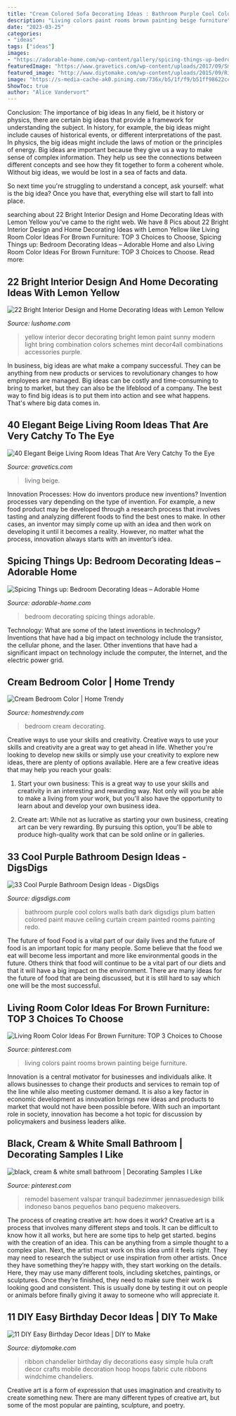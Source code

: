 ```yaml
---
title: "Cream Colored Sofa Decorating Ideas : Bathroom Purple Cool Colors Walls Bath Dark Digsdigs Plum Batten Colored Paint Mauve Ceiling Curtain Cream Painted Rooms Painting Redo"
description: "Living colors paint rooms brown painting beige furniture"
date: "2023-03-25"
categories:
- "ideas"
tags: ["ideas"]
images:
- "https://adorable-home.com/wp-content/gallery/spicing-things-up-bedroom-decorating-ideas/bedroom-decorating-ideas-9.jpg"
featuredImage: "https://www.gravetics.com/wp-content/uploads/2017/09/Small-Beige-Living-Room-With-Chandelier.jpg"
featured_image: "http://www.diytomake.com/wp-content/uploads/2015/09/Ribbon-Chandelier.jpg"
image: "https://s-media-cache-ak0.pinimg.com/736x/b5/1f/f9/b51ff98622ce5f12262e55e49b9db334.jpg"
ShowToc: true
author: "Alice Vandervort"
---
```



Conclusion: The importance of big ideas
In any field, be it history or physics, there are certain big ideas that provide a framework for understanding the subject. In history, for example, the big ideas might include causes of historical events, or different interpretations of the past. In physics, the big ideas might include the laws of motion or the principles of energy.
Big ideas are important because they give us a way to make sense of complex information. They help us see the connections between different concepts and see how they fit together to form a coherent whole. Without big ideas, we would be lost in a sea of facts and data.

So next time you're struggling to understand a concept, ask yourself: what is the big idea? Once you have that, everything else will start to fall into place.

	

		
searching about 22 Bright Interior Design and Home Decorating Ideas with Lemon Yellow you've came to the right web. We have 8 Pics about 22 Bright Interior Design and Home Decorating Ideas with Lemon Yellow like Living Room Color Ideas For Brown Furniture: TOP 3 Choices to Choose, Spicing Things up: Bedroom Decorating Ideas – Adorable Home and also Living Room Color Ideas For Brown Furniture: TOP 3 Choices to Choose. Read more:
		
    
## 22 Bright Interior Design And Home Decorating Ideas With Lemon Yellow

<img loading=lazy src="https://www.lushome.com/wp-content/uploads/2013/11/modern-interior-decorating-color-schemes-yellow-color-20.jpg" onerror="this.onerror=null;this.src='https://tse3.mm.bing.net/th?id=OIP.IH_gVPSIeM3sJ9NDCNVnOgHaEI&amp;pid=15.1';" alt="22 Bright Interior Design and Home Decorating Ideas with Lemon Yellow">

_Source: lushome.com_

>yellow interior decor decorating bright lemon paint sunny modern light bring combination colors schemes mint decor4all combinations accessories purple. 

	

In business, big ideas are what make a company successful. They can be anything from new products or services to revolutionary changes to how employees are managed. Big ideas can be costly and time-consuming to bring to market, but they can also be the lifeblood of a company. The best way to find big ideas is to put them into action and see what happens. That's where big data comes in.

    
## 40 Elegant Beige Living Room Ideas That Are Very Catchy To The Eye

<img loading=lazy src="https://www.gravetics.com/wp-content/uploads/2017/09/Small-Beige-Living-Room-With-Chandelier.jpg" onerror="this.onerror=null;this.src='https://tse2.mm.bing.net/th?id=OIP.yZacnHl_loBteBJXFbOAcQHaLH&amp;pid=15.1';" alt="40 Elegant Beige Living Room Ideas That Are Very Catchy To the Eye">

_Source: gravetics.com_

>living beige. 

	

Innovation Processes: How do inventors produce new inventions?
Invention processes vary depending on the type of invention. For example, a new food product may be developed through a research process that involves tasting and analyzing different foods to find the best ones to make. In other cases, an inventor may simply come up with an idea and then work on developing it until it becomes a reality. However, no matter what the process, innovation always starts with an inventor’s idea.

    
## Spicing Things Up: Bedroom Decorating Ideas – Adorable Home

<img loading=lazy src="https://adorable-home.com/wp-content/gallery/spicing-things-up-bedroom-decorating-ideas/bedroom-decorating-ideas-9.jpg" onerror="this.onerror=null;this.src='https://tse3.mm.bing.net/th?id=OIP.SudBd-sO4aReMJe7v2a_ewHaFj&amp;pid=15.1';" alt="Spicing Things up: Bedroom Decorating Ideas – Adorable Home">

_Source: adorable-home.com_

>bedroom decorating spicing things adorable. 

	

Technology: What are some of the latest inventions in technology?
Inventions that have had a big impact on technology include the transistor, the cellular phone, and the laser. Other inventions that have had a significant impact on technology include the computer, the Internet, and the electric power grid.

    
## Cream Bedroom Color | Home Trendy

<img loading=lazy src="https://homestrendy.com/wp-content/uploads/2012/06/cream-bedroom-decorating-ideas.jpg" onerror="this.onerror=null;this.src='https://tse4.mm.bing.net/th?id=OIP.b5_qhqmH7xaPWWpF6FjlCQHaE6&amp;pid=15.1';" alt="Cream Bedroom Color | Home Trendy">

_Source: homestrendy.com_

>bedroom cream decorating. 

	

Creative ways to use your skills and creativity.
Creative ways to use your skills and creativity are a great way to get ahead in life. Whether you're looking to develop new skills or simply use your creativity to explore new ideas, there are plenty of options available. Here are a few creative ideas that may help you reach your goals:
1. Start your own business: This is a great way to use your skills and creativity in an interesting and rewarding way. Not only will you be able to make a living from your work, but you'll also have the opportunity to learn about and develop your own business idea.

2. Create art: While not as lucrative as starting your own business, creating art can be very rewarding. By pursuing this option, you'll be able to produce high-quality work that can be sold online or in galleries.


    
## 33 Cool Purple Bathroom Design Ideas - DigsDigs

<img loading=lazy src="http://www.digsdigs.com/photos/purple-bathroom-design-ideas-16.jpg" onerror="this.onerror=null;this.src='https://tse3.mm.bing.net/th?id=OIP.7Bj8p2jWkWQBeReI2UdUcAHaLI&amp;pid=15.1';" alt="33 Cool Purple Bathroom Design Ideas - DigsDigs">

_Source: digsdigs.com_

>bathroom purple cool colors walls bath dark digsdigs plum batten colored paint mauve ceiling curtain cream painted rooms painting redo. 

	

The future of food
Food is a vital part of our daily lives and the future of food is an important topic for many people. Some believe that the food we eat will become less important and more like environmental goods in the future. Others think that food will continue to be a vital part of our diets and that it will have a big impact on the environment. There are many ideas for the future of food that are being discussed, but it is still hard to say which one will be the most successful.

    
## Living Room Color Ideas For Brown Furniture: TOP 3 Choices To Choose

<img loading=lazy src="https://i.pinimg.com/736x/56/4d/5d/564d5db068cf8b20463499cfb0c6171e--painting-living-rooms-living-room-paint-colors.jpg" onerror="this.onerror=null;this.src='https://tse1.mm.bing.net/th?id=OIP.9Jnc8ncEBg_iXUrtqTheawHaFj&amp;pid=15.1';" alt="Living Room Color Ideas For Brown Furniture: TOP 3 Choices to Choose">

_Source: pinterest.com_

>living colors paint rooms brown painting beige furniture. 

	

Innovation is a central motivator for businesses and individuals alike. It allows businesses to change their products and services to remain top of the line while also meeting customer demand. It is also a key factor in economic development as innovation brings new ideas and products to market that would not have been possible before. With such an important role in society, innovation has become a hot topic for discussion by policymakers and business leaders alike.

    
## Black, Cream &amp; White Small Bathroom | Decorating Samples I Like

<img loading=lazy src="https://s-media-cache-ak0.pinimg.com/736x/b5/1f/f9/b51ff98622ce5f12262e55e49b9db334.jpg" onerror="this.onerror=null;this.src='https://tse2.mm.bing.net/th?id=OIP.ZcMDyB2_Mwuclyfi14qhBwHaLG&amp;pid=15.1';" alt="black, cream &amp; white small bathroom | Decorating Samples I Like">

_Source: pinterest.com_

>remodel basement valspar tranquil badezimmer jennasuedesign bilik indoneso banos pequeños bano pequeno makeovers. 

	

The process of creating creative art: how does it work?
Creative art is a process that involves many different steps and tools. It can be difficult to know how it all works, but here are some tips to help get started. 
 begins with the creation of an idea. This can be anything from a simple thought to a complex plan. Next, the artist must work on this idea until it feels right. They may need to research the subject or use inspiration from other artists. Once they have something they’re happy with, they start working on the details. Here, they may use many different tools, including sketches, paintings, or sculptures. Once they’re finished, they need to make sure their work is looking good and consistent. This is usually done by testing it out on people or animals before finally giving it away to someone who will appreciate it.

    
## 11 DIY Easy Birthday Decor Ideas | DIY To Make

<img loading=lazy src="http://www.diytomake.com/wp-content/uploads/2015/09/Ribbon-Chandelier.jpg" onerror="this.onerror=null;this.src='https://tse4.mm.bing.net/th?id=OIP.noenl1HCBNMYO8N7IZNtBQHaLH&amp;pid=15.1';" alt="11 DIY Easy Birthday Decor Ideas | DIY to Make">

_Source: diytomake.com_

>ribbon chandelier birthday diy decorations easy simple hula craft decor crafts mobile decoration hoop hoops fabric cute ribbons windchime chandeliers. 

	

Creative art is a form of expression that uses imagination and creativity to create something new. There are many different types of creative art, but some of the most popular are painting, sculpture, and poetry.

